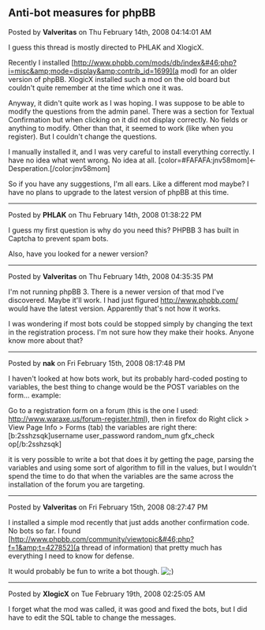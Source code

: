 ## Anti-bot measures for phpBB
Posted by **Valveritas** on Thu February 14th, 2008 04:14:01 AM

I guess this thread is mostly directed to PHLAK and XlogicX. 

Recently I installed [http://www.phpbb.com/mods/db/index&#46;php?i=misc&amp;mode=display&amp;contrib_id=1699](a mod) for an older version of phpBB.  XlogicX installed such a mod on the old board but couldn't quite  remember at the time which one it was.

Anyway, it didn't quite work as I was hoping.  I was suppose to be able to modify the questions from the admin panel. There was a section for Textual Confirmation but when clicking on it did not display correctly. No fields or anything to modify. Other than that, it seemed to work (like when you register). But I couldn't change the questions.

I manually installed it, and I was very careful to install everything correctly. I have no idea what went wrong. No idea at all. [color=#FAFAFA:jnv58mom]&lt;- Desperation.[/color:jnv58mom]

So if you have any suggestions, I'm all ears.  Like a different mod maybe? I have no plans to upgrade to the latest version of phpBB at this time.

--------------------------------------------------------------------------------

Posted by **PHLAK** on Thu February 14th, 2008 01:38:22 PM

I guess my first question is why do you need this?  PHPBB 3 has built in Captcha to prevent spam bots.

Also, have you looked for a newer version?

--------------------------------------------------------------------------------

Posted by **Valveritas** on Thu February 14th, 2008 04:35:35 PM

I'm not running phpBB 3.  There is a newer version of that mod I've discovered. Maybe it'll work. I had just figured <!-- m --><a class="postlink" href="http://www.phpbb.com/">http://www.phpbb.com/</a><!-- m --> would have the latest version. Apparently that's not how it works.

I was wondering if most bots could be stopped simply by changing the text in the registration process.  I'm not sure how they make their hooks. Anyone know more about that?

--------------------------------------------------------------------------------

Posted by **nak** on Fri February 15th, 2008 08:17:48 PM

I haven't looked at how bots work, but its probably hard-coded posting to variables, the best thing to change would be the POST variables on the form... example:

Go to a registration form on a forum (this is the one I used: <!-- m --><a class="postlink" href="http://www.waraxe.us/forum-register.html">http://www.waraxe.us/forum-register.html</a><!-- m -->), then in firefox do Right click &gt; View Page Info &gt; Forms (tab) the variables are right there:
[b:2sshzsqk]username
user_password
random_num
gfx_check
op[/b:2sshzsqk]

it is very possible to write a bot that does it by getting the page, parsing the variables and using some sort of algorithm to fill in the values, but I wouldn't spend the time to do that when the variables are the same across the installation of the forum you are targeting.

--------------------------------------------------------------------------------

Posted by **Valveritas** on Fri February 15th, 2008 08:27:47 PM

I installed a simple mod recently that just adds another confirmation code.  No bots so far.  I found [http://www.phpbb.com/community/viewtopic&#46;php?f=1&amp;t=427852](a thread of information) that pretty much has everything I need to know for defense.

It would probably be fun to write a bot though. <!-- s;) --><img src="{SMILIES_PATH}/icon_e_wink.gif" alt=";)" title="Wink" /><!-- s;) -->

--------------------------------------------------------------------------------

Posted by **XlogicX** on Tue February 19th, 2008 02:25:05 AM

I forget what the mod was called, it was good and fixed the bots, but I did have to edit the SQL table to change the messages.
